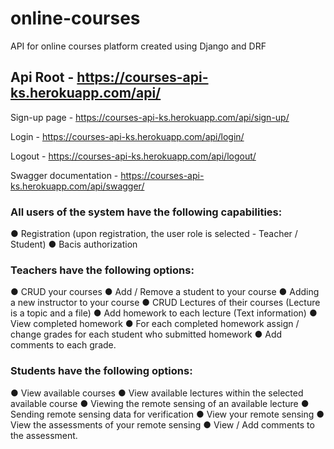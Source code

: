 # online-courses
API for online courses platform created using Django and DRF
## Api Root - https://courses-api-ks.herokuapp.com/api/

Sign-up page - https://courses-api-ks.herokuapp.com/api/sign-up/

Login - https://courses-api-ks.herokuapp.com/api/login/

Logout - https://courses-api-ks.herokuapp.com/api/logout/

Swagger documentation - https://courses-api-ks.herokuapp.com/api/swagger/

### All users of the system have the following capabilities:
● Registration (upon registration, the user role is selected - Teacher / Student)
● Bacis authorization

### Teachers have the following options:
● CRUD your courses
● Add / Remove a student to your course
● Adding a new instructor to your course
● CRUD Lectures of their courses (Lecture is a topic and a file)
● Add homework to each lecture (Text information)
● View completed homework
● For each completed homework assign / change grades for each student who submitted homework
● Add comments to each grade.

### Students have the following options:
● View available courses
● View available lectures within the selected available course
● Viewing the remote sensing of an available lecture
● Sending remote sensing data for verification
● View your remote sensing
● View the assessments of your remote sensing
● View / Add comments to the assessment.
